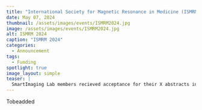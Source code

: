 ```yaml
---
title: "International Society for Magnetic Resonance in Medicine (ISMRM) 2024"
date: May 07, 2024
thumbnail: /assets/images/events/ISMRM2024.jpg
image: /assets/images/events/ISMRM2024.jpg
alt: ISMRM 2024
caption: "ISMRM 2024"
categories:
  - Announcement
tags:
  - Funding
spotlight: true
image_layout: simple
teaser: |
  SmartImaging Lab members recieved acceptance for their X abstracts in the field of MR.
---
```


Tobeadded
